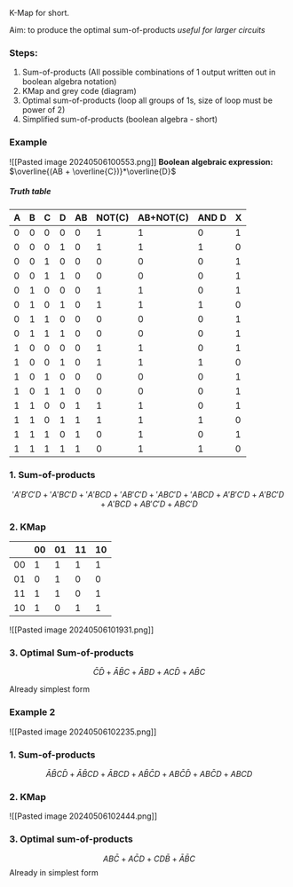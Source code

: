 K-Map for short.

Aim: to produce the optimal sum-of-products
_useful for larger circuits_

### Steps:
1. Sum-of-products (All possible combinations of 1 output written out in boolean algebra notation)
2. KMap and grey code (diagram)
3. Optimal sum-of-products (loop all groups of 1s, size of loop must be power of 2)
4. Simplified sum-of-products (boolean algebra - short)


### Example
![[Pasted image 20240506100553.png]]
**Boolean algebraic expression:** $\overline{(AB + \overline{C})}*\overline{D}$

##### Truth table

| A   | B   | C   | D   | AB  | NOT(C) | AB+NOT(C) | AND D | X   |
| --- | --- | --- | --- | --- | ------ | --------- | ----- | --- |
| 0   | 0   | 0   | 0   | 0   | 1      | 1         | 0     | 1   |
| 0   | 0   | 0   | 1   | 0   | 1      | 1         | 1     | 0   |
| 0   | 0   | 1   | 0   | 0   | 0      | 0         | 0     | 1   |
| 0   | 0   | 1   | 1   | 0   | 0      | 0         | 0     | 1   |
| 0   | 1   | 0   | 0   | 0   | 1      | 1         | 0     | 1   |
| 0   | 1   | 0   | 1   | 0   | 1      | 1         | 1     | 0   |
| 0   | 1   | 1   | 0   | 0   | 0      | 0         | 0     | 1   |
| 0   | 1   | 1   | 1   | 0   | 0      | 0         | 0     | 1   |
| 1   | 0   | 0   | 0   | 0   | 1      | 1         | 0     | 1   |
| 1   | 0   | 0   | 1   | 0   | 1      | 1         | 1     | 0   |
| 1   | 0   | 1   | 0   | 0   | 0      | 0         | 0     | 1   |
| 1   | 0   | 1   | 1   | 0   | 0      | 0         | 0     | 1   |
| 1   | 1   | 0   | 0   | 1   | 1      | 1         | 0     | 1   |
| 1   | 1   | 0   | 1   | 1   | 1      | 1         | 1     | 0   |
| 1   | 1   | 1   | 0   | 1   | 0      | 1         | 0     | 1   |
| 1   | 1   | 1   | 1   | 1   | 0      | 1         | 1     | 0   |

### 1. Sum-of-products
$$'A'B'C'D + 'A'BC'D + 'A'BCD + 'AB'C'D + 'ABC'D + 'ABCD + A'B'C'D + A'BC'D + A'BCD + AB'C'D+ ABC'D$$

### 2. KMap


|     | 00  | 01  | 11  | 10  |
| --- | --- | --- | --- | --- |
| 00  | 1   | 1   | 1   | 1   |
| 01  | 0   | 1   | 0   | 0   |
| 11  | 1   | 1   | 0   | 1   |
| 10  | 1   | 0   | 1   | 1   |
![[Pasted image 20240506101931.png]]

### 3. Optimal Sum-of-products
$$\bar{C}\bar{D} + \bar{A}\bar{B}C + \bar{A}BD + AC\bar{D} + A\bar{B}C$$

Already simplest form


### Example 2
![[Pasted image 20240506102235.png]]

### 1. Sum-of-products
$$\bar{A}\bar{B}C\bar{D} + \bar{A}\bar{B}CD + \bar{A}BCD + A\bar{B}\bar{C}D + AB\bar{C}\bar{D} + AB\bar{C}D + ABCD$$

### 2. KMap
![[Pasted image 20240506102444.png]]

### 3. Optimal sum-of-products
$$AB\bar{C} + A\bar{C}D + CD\bar{B} + \bar{A}\bar{B}C$$
Already in simplest form
